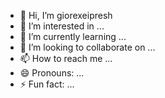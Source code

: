 - 👋 Hi, I’m giorexeipresh
- 👀 I’m interested in ...
- 🌱 I’m currently learning ...
- 💞️ I’m looking to collaborate on ...
- 📫 How to reach me ...
- 😄 Pronouns: ...
- ⚡ Fun fact: ...

<!---
giorexeipresh/giorexeipresh is a ✨ special ✨ repository because its `README.md` (this file) appears on your GitHub profile.
You can click the Preview link to take a look at your changes.
--->
